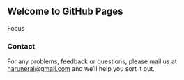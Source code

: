 ## Welcome to GitHub Pages

Focus 

### Contact

For any problems, feedback or questions, please mail us at haruneral@gmail.com
and we’ll help you sort it out.
